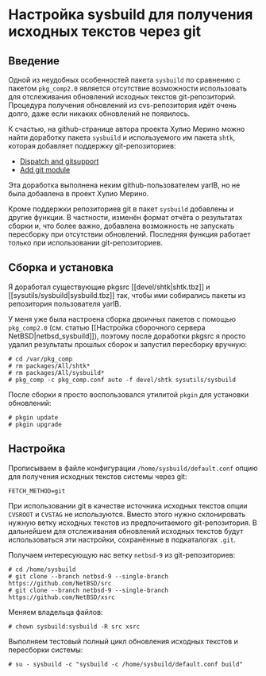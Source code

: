 Настройка sysbuild для получения исходных текстов через git
===========================================================

Введение
--------

Одной из неудобных особенностей пакета `sysbuild` по сравнению с пакетом `pkg_comp2.0` является отсутствие возможности использовать для отслеживания обновлений исходных текстов git-репозиторий. Процедура получения обновлений из cvs-репозитория идёт очень долго, даже если никаких обновлений не появилось.

К счастью, на github-странице автора проекта Хулио Мерино можно найти доработку пакета `sysbuild` и используемого им пакета `shtk`, которая добавляет поддержку git-репозиториев:

* [Dispatch and gitsupport](https://github.com/jmmv/sysbuild/pull/2)
* [Add git module](https://github.com/jmmv/shtk/pull/2)

Эта доработка выполнена неким github-пользователем yarlB, но не была добавлена в проект Хулио Мерино.

Кроме поддержки репозиториев git в пакет `sysbuild` добавлены и другие функции. В частности, изменён формат отчёта о результатах сборки и, что более важно, добавлена возможность не запускать пересборку при отсутствии обновлений. Последняя функция работает только при использовании git-репозиториев.

Сборка и установка
------------------

Я доработал существующие pkgsrc [[devel/shtk|shtk.tbz]] и [[sysutils/sysbuild|sysbuild.tbz]] так, чтобы ими собирались пакеты из репозитория пользователя yarlB.

У меня уже была настроена сборка двоичных пакетов с помощью `pkg_comp2.0` (см. статью [[Настройка сборочного сервера NetBSD|netbsd_sysbuild]]), поэтому после доработки pkgsrc я просто удалил результаты прошлых сборок и запустил пересборку вручную:

    # cd /var/pkg_comp
    # rm packages/All/shtk*
    # rm packages/All/sysbuild*
    # pkg_comp -c pkg_comp.conf auto -f devel/shtk sysutils/sysbuild

После сборки я просто воспользовался утилитой `pkgin` для установки обновлений:

    # pkgin update
    # pkgin upgrade

Настройка
---------

Прописываем в файле конфигурации `/home/sysbuild/default.conf` опцию для получения исходных текстов системы через git:

    FETCH_METHOD=git

При использовании git в качестве источника исходных текстов опции `CVSROOT` и `CVSTAG` не используются. Вместо этого нужно склонировать нужную ветку исходных текстов из предпочитаемого git-репозитория. В дальнейшем для отслеживания обновлений исходных текстов будут использоваться эти настройки, сохранённые в подкаталогах `.git`.

Получаем интересующую нас ветку `netbsd-9` из git-репозиториев:

    # cd /home/sysbuild
    # git clone --branch netbsd-9 --single-branch https://github.com/NetBSD/src
    # git clone --branch netbsd-9 --single-branch https://github.com/NetBSD/xsrc

Меняем владельца файлов:

    # chown sysbuild:sysbuild -R src xsrc

Выполняем тестовый полный цикл обновления исходных текстов и пересборки системы:

    # su - sysbuild -c "sysbuild -c /home/sysbuild/default.conf build"

